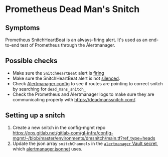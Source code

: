 # Prometheus Dead Man's Snitch

## Symptoms

Prometheus SnitchHeartBeat is an always-firing alert. It's used as an end-to-end test of Prometheus through the Alertmanager.

## Possible checks

* Make sure the `SnitchHeartBeat` alert is [firing](https://alerts.gitlab.net/#/alerts?silenced=false&inhibited=false&active=true&filter=%7Balertname%3D%22SnitchHeartBeat%22%7D)
* Make sure the SnitchHeartBeat alert is not [silenced](https://alerts.gitlab.net/#/silences).
* Check [Alertmanager config](https://alerts.gitlab.net/#/status) to see if routes are pointing to correct snitch by searching for `dead_mans_snitch_`
* Check the Prometheus and Alertmanager logs to make sure they are communicating properly with <https://deadmanssnitch.com/>.

## Setting up a snitch

1. Create a new snitch in the config-mgmt repo <https://ops.gitlab.net/gitlab-com/gl-infra/config-mgmt/-/blob/master/environments/dmsnitch/main.tf?ref_type=heads>
1. Update the json array `snitchChannels` in the [`alertmanager` Vault secret](https://vault.gitlab.net/ui/vault/secrets/ci/show/ops-gitlab-net/gitlab-com/runbooks/ops/alertmanager), which [alertmanager.jsonnet](../../alertmanager/alertmanager.jsonnet) uses.
